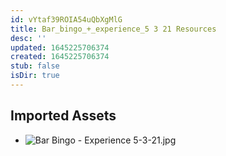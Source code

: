 ```yaml
---
id: vYtaf39ROIA54uQbXgMlG
title: Bar_bingo_+_experience_5 3 21 Resources
desc: ''
updated: 1645225706374
created: 1645225706374
stub: false
isDir: true
---
```

## Imported Assets
- ![Bar Bingo - Experience 5-3-21.jpg](/assets/bar-bingo---experience-5-3-21.jpg)
